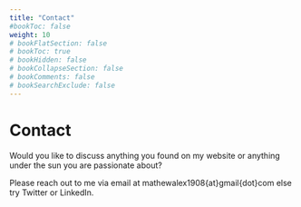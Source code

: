 ```yaml
---
title: "Contact"
#bookToc: false
weight: 10
# bookFlatSection: false
# bookToc: true
# bookHidden: false
# bookCollapseSection: false
# bookComments: false
# bookSearchExclude: false
---
```

# Contact

Would you like to discuss anything you found on my website or anything under the sun you are passionate about?

Please reach out to me via email at mathewalex1908{at}gmail{dot}com else try Twitter or LinkedIn. 

<p style="margin-top:60%;"></p>

